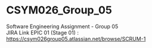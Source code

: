 # CSYM026_Group_05
Software Engineering Assignment - Group 05 <br>
JIRA Link EPIC 01 (Stage 01) : https://csym026group05.atlassian.net/browse/SCRUM-1
